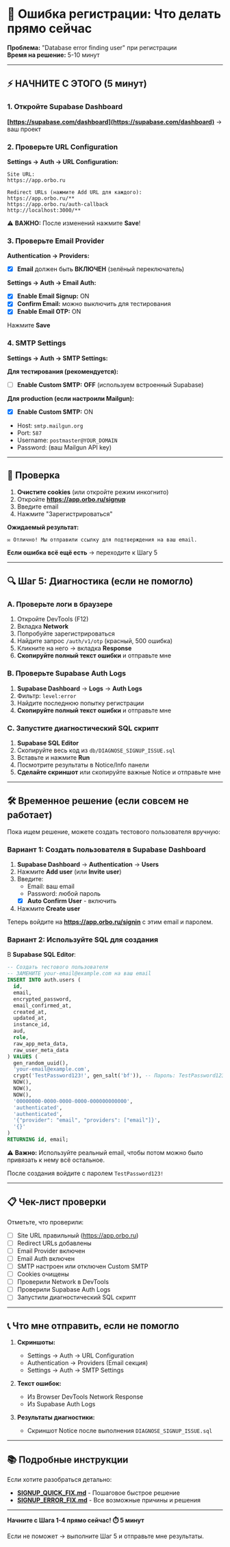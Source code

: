 # 🔴 Ошибка регистрации: Что делать прямо сейчас

**Проблема:** "Database error finding user" при регистрации  
**Время на решение:** 5-10 минут

---

## ⚡ НАЧНИТЕ С ЭТОГО (5 минут)

### 1. Откройте Supabase Dashboard

**[https://supabase.com/dashboard](https://supabase.com/dashboard)** → ваш проект

### 2. Проверьте URL Configuration

**Settings → Auth → URL Configuration:**

```
Site URL:
https://app.orbo.ru

Redirect URLs (нажмите Add URL для каждого):
https://app.orbo.ru/**
https://app.orbo.ru/auth-callback
http://localhost:3000/**
```

⚠️ **ВАЖНО:** После изменений нажмите **Save**!

### 3. Проверьте Email Provider

**Authentication → Providers:**

- [x] **Email** должен быть **ВКЛЮЧЕН** (зелёный переключатель)

**Settings → Auth → Email Auth:**

- [x] **Enable Email Signup:** ON
- [x] **Confirm Email:** можно выключить для тестирования
- [x] **Enable Email OTP:** ON

Нажмите **Save**

### 4. SMTP Settings

**Settings → Auth → SMTP Settings:**

**Для тестирования (рекомендуется):**
- [ ] **Enable Custom SMTP:** **OFF** (используем встроенный Supabase)

**Для production (если настроили Mailgun):**
- [x] **Enable Custom SMTP:** ON
- Host: `smtp.mailgun.org`
- Port: `587`
- Username: `postmaster@YOUR_DOMAIN`
- Password: (ваш Mailgun API key)

---

## 🧪 Проверка

1. **Очистите cookies** (или откройте режим инкогнито)
2. Откройте **https://app.orbo.ru/signup**
3. Введите email
4. Нажмите "Зарегистрироваться"

**Ожидаемый результат:**
```
✉️ Отлично! Мы отправили ссылку для подтверждения на ваш email.
```

**Если ошибка всё ещё есть** → переходите к Шагу 5

---

## 🔍 Шаг 5: Диагностика (если не помогло)

### A. Проверьте логи в браузере

1. Откройте DevTools (F12)
2. Вкладка **Network**
3. Попробуйте зарегистрироваться
4. Найдите запрос `/auth/v1/otp` (красный, 500 ошибка)
5. Кликните на него → вкладка **Response**
6. **Скопируйте полный текст ошибки** и отправьте мне

### B. Проверьте Supabase Auth Logs

1. **Supabase Dashboard** → **Logs** → **Auth Logs**
2. Фильтр: `level:error`
3. Найдите последнюю попытку регистрации
4. **Скопируйте полный текст ошибки** и отправьте мне

### C. Запустите диагностический SQL скрипт

1. **Supabase SQL Editor**
2. Скопируйте весь код из `db/DIAGNOSE_SIGNUP_ISSUE.sql`
3. Вставьте и нажмите **Run**
4. Посмотрите результаты в Notice/Info панели
5. **Сделайте скриншот** или скопируйте важные Notice и отправьте мне

---

## 🛠️ Временное решение (если совсем не работает)

Пока ищем решение, можете создать тестового пользователя вручную:

### Вариант 1: Создать пользователя в Supabase Dashboard

1. **Supabase Dashboard** → **Authentication** → **Users**
2. Нажмите **Add user** (или **Invite user**)
3. Введите:
   - Email: ваш email
   - Password: любой пароль
   - [x] **Auto Confirm User** - включить
4. Нажмите **Create user**

Теперь войдите на **https://app.orbo.ru/signin** с этим email и паролем.

### Вариант 2: Используйте SQL для создания

В **Supabase SQL Editor**:

```sql
-- Создать тестового пользователя
-- ЗАМЕНИТЕ your-email@example.com на ваш email
INSERT INTO auth.users (
  id,
  email,
  encrypted_password,
  email_confirmed_at,
  created_at,
  updated_at,
  instance_id,
  aud,
  role,
  raw_app_meta_data,
  raw_user_meta_data
) VALUES (
  gen_random_uuid(),
  'your-email@example.com',
  crypt('TestPassword123!', gen_salt('bf')), -- Пароль: TestPassword123!
  NOW(),
  NOW(),
  NOW(),
  '00000000-0000-0000-0000-000000000000',
  'authenticated',
  'authenticated',
  '{"provider": "email", "providers": ["email"]}',
  '{}'
)
RETURNING id, email;
```

⚠️ **Важно:** Используйте реальный email, чтобы потом можно было привязать к нему всё остальное.

После создания войдите с паролем `TestPassword123!`

---

## 📋 Чек-лист проверки

Отметьте, что проверили:

- [ ] Site URL правильный (https://app.orbo.ru)
- [ ] Redirect URLs добавлены
- [ ] Email Provider включен
- [ ] Email Auth включен
- [ ] SMTP настроен или отключен Custom SMTP
- [ ] Cookies очищены
- [ ] Проверили Network в DevTools
- [ ] Проверили Supabase Auth Logs
- [ ] Запустили диагностический SQL скрипт

---

## 📞 Что мне отправить, если не помогло

1. **Скриншоты:**
   - Settings → Auth → URL Configuration
   - Authentication → Providers (Email секция)
   - Settings → Auth → SMTP Settings

2. **Текст ошибок:**
   - Из Browser DevTools Network Response
   - Из Supabase Auth Logs

3. **Результаты диагностики:**
   - Скриншот Notice после выполнения `DIAGNOSE_SIGNUP_ISSUE.sql`

---

## 📚 Подробные инструкции

Если хотите разобраться детально:
- **[SIGNUP_QUICK_FIX.md](./SIGNUP_QUICK_FIX.md)** - Пошаговое быстрое решение
- **[SIGNUP_ERROR_FIX.md](./SIGNUP_ERROR_FIX.md)** - Все возможные причины и решения

---

**Начните с Шага 1-4 прямо сейчас! ⏱️ 5 минут**

Если не поможет → выполните Шаг 5 и отправьте мне результаты.

